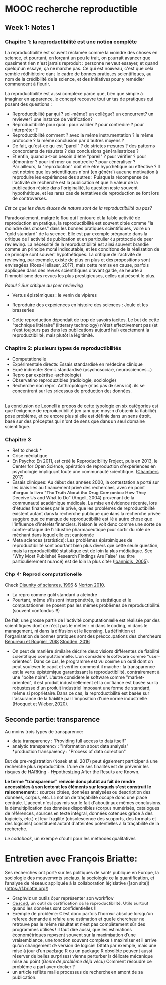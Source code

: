 # MOOC recherche reproductible 

## Week 1: Notes 1

### Chapitre 1: la reproductibilité est une notion complète

La reproductibilité est souvent réclamée comme la moindre des choses en science, et pourtant, en forçant un peu le trait, on pourrait avancer que quasiment rien n'est jamais reproduit : personne ne veut essayer, et quand quelqu'un essaye, ça ne marche pas. Ce qui est nouveau, c'est que cela semble rédhibitoire dans le cadre de bonnes pratiques scientifiques, au nom de la crédibilité de la science, et des initiatives pour y remédier commencent à fleurir.

La reproductibilité est aussi complexe parce que, bien que simple à imaginer en apparence, le concept recouvre tout un tas de pratiques qui posent des questions :  

* Reproductibilité par qui ? soi-même? un collègue? un concurrent? un reviewer? une instance de vérification?  
* Reproductibilité pour quoi : pour valider ? pour contredire ? pour interpréter ?  
* Reproductibilité comment ? avec la même instrumentation ? le même protocole ? la même conclusion par d'autres moyens ?  
* De fait, qu'est-ce qui est "pareil" ? de strictes mesures ? des patterns concordants de résultats ? des conclusions généralisatrices ?  
* Et enfin, quand a-t-on besoin d'être "pareil" ? pour vérifier ? pour démontrer ? pour infirmer ou contredire ? pour généraliser ?    
Par ailleurs, la "reproduction" doit elle être hypothétique ou effective ? Il est notoire que les scientifiques n'ont (en général) aucune motivation à reproduire les expériences des autres : Puisque la récompense de l'activité de recherche est la publication et que la valeur de la publication réside dans l'originalité, la question reste souvent hypothétique, et les rares cas de tentatives de reproduction se font lors de controverses.

*Est ce que les deux études de nature sont de la reproductibilité ou pas?*  

Paradoxalement, malgré le flou qui l'entoure et la faible activité de reproduction en pratique, la reproductibilité est souvent citée comme "la moindre des choses" dans les bonnes pratiques scientifiques, voire un "gold standard" de la science. Elle est par exemple prégnante dans la critique de l'activité de publication et en particulier du protocole de peer reviewing. La nécessité de la reproductibilité est ainsi souvent brandie comme un principe moral indiscutable, et les conditions de la réalisation de ce principe sont souvent hypothétiques. La critique de l'activité de reviewing, par exemple, existe de plus en plus et des propositions sont envisagées (Ross-Hellauer, 2017), mais cette remise en cause, parfois appliquée dans des revues scientifiques d'avant garde, se heurte à l'immobilisme des revues les plus prestigieuses, celles qui pèsent le plus.

*Raoul ? Sur critique du peer reviewing*

* Vertus épistémiques : le venin de vipères
* Reproduire des expériences en histoire des sciences : Joule et les brasseries

* Cette reproduction dépendait de trop de savoirs tacites. Le but de cette "technique littéraire" (litterary technology) n'était effectivement pas (et n'est toujours pas dans les publications aujourd'hui) exactement la reproductibilité, mais plutôt la légitimité.

### Chapitre 2: plusieurs types de reproductibilités  

* Computationelle  
* Expérimentale directe: Essais standardisé en médecine clinique  
* Expé indirecte: Semis standardisé (psychosociale, neurosciences...)  
* Repro par expértise (archéologie)   
* Observatino reproductibles (radiologie, sociologie)  
* Recherche non repro: Anthropologie (n'as pas de sens ici). ils se concentrent sur les pricessus de production des données.   
<br>
La conclusion de Leonelli à propos de cette typologie en six catégories est que l'exigence de reproductibilité (en tant que moyen d'obtenir la fiabilité) pose problème, et ce encore plus si elle est définie dans un sens étroit, basé sur des préceptes qui n'ont de sens que dans un seul domaine scientifique.

### Chapitre 3  
* Ref to check *
* Crise médiatique
* En Psycho: En 2011, est créé le Reproducibility Project, puis en 2013, le Center for Open Science, opération de reproduction d'expériences en psychologie impliquant toute une communauté scientifique. ([Chambers 2017](https://press.princeton.edu/books/hardcover/9780691158907/the-seven-deadly-sins-of-psychology))
* Essais cliniques: Au début des années 2000, la contestation a porté sur les biais liés au financement privé des recherches, avec en point d'orgue le livre "The Truth About the Drug Companies: How They Deceive Us and What to Do" (Angell, 2004) provenant de la communauté académique médicale. La mise en évidence récente, lors d'études financées par le privé, que les problèmes de reproductibilité existent autant dans la recherche publique que dans la recherche privée suggère que ce manque de reproductibilité est lié à autre chose que l'influence d'intérêts financiers. Nelson le voit donc comme une sorte de contre-attaque de l'industrie pharmaceutique pour sortir du rôle de méchant dans lequel elle est cantonnée
* Meta sciences (statistics): Les problèmes épistémiques de reproductibilité sont pourtant bien plus divers que cette seule question, mais la reproductibilité statistique est de loin la plus médiatique. See "Why Most Published Research Findings Are False" (au titre particulièrement nuancé) est de loin la plus citée ([Ioannidis, 2005](https://journals.plos.org/plosmedicine/article?id=10.1371/journal.pmed.0020124)).

### Chp 4: Reprod computationelle

Check [Disunity of sciences, 1996](https://www.sup.org/books/title/?id=2121) & [Norton 2010](https://www.journals.uchicago.edu/doi/abs/10.1086/656542).     

- La repro comme gold standard a ateindre   
- Pourtant, même s'ils sont interpénétrés, le statistique et le computationnel ne posent pas les mêmes problèmes de reproductibilité.(souvent confondus !!!) 

De fait, une grosse partie de l'activité computationnelle est réalisée par des scientifiques dont ce n'est pas le métier : ni dans le coding, ni dans le management, ni dans la diffusion et le licensing. La définition et l'organisation de bonnes pratiques sont des préoccupations des chercheurs [Bénureau et Rougier, 2018](https://www.frontiersin.org/articles/10.3389/fninf.2017.00069/full) [Stodden, 2016](https://onlinelibrary.wiley.com/doi/10.1002/9781118865064.ch9)

* On peut de manière similaire décrire deux visions différentes de fiabilité scientifique computationnelle. L'un considére le software comme "user-oriented". Dans ce cas, le programme est vu comme un outil dont on peut soulever le capot et vérifier comment il marche : la transparence est la vertu épistémique garantissant la reproductibilité, contrairement à une "boîte noire". L'autre considère le software comme "market-oriented", il est produit industriellement et la confiance est basée sur la robustesse d'un produit industriel imposant une forme de standard, même si propriétaire. Dans ce cas, la reproductibilité est basée sur l'assurance de la fiabilité par l'imposition d'une norme industrielle (Hocquet et Wieber, 2020).

## Seconde partie: transparence
Au moins trois types de transparence:  
* data transparency : "Providing full access to data itself"  
* analytic transparency : "Information about data analysis"  
*production transparency : "Process of data collection"  


But de pre-registration (Nosek et al. 2017) peut également participer à une recherche plus reproductible. L'une de ses finalités est de prévenir les risques de HARKing - Hypothesizing After the Results are Known.

**Le terme "transparence" renvoie donc plutôt au fait de rendre accessibles à son lectorat les éléments sur lesquels s'est construit le raisonnement**: : sources citées, données analysées ou description des données, corpus, etc. La notion de traçabilité occupe donc une place centrale. L'accent n'est pas mis sur le fait d'aboutir aux mêmes conclusions.  
la démultiplication des données disponibles (corpus numérisés, catalogues de références, sources en texte intégral, données obtenues grâce à des logiciels, etc.) et leur fragilité (obsolescence des supports, des formats et des logiciels) constituent autant d'atteintes potentielles à la traçabilité de la recherche.  

*Le codebook*, un exemple d'outil pour les méthodes qualitatives



# Entretien avec François Briatte: 
Ses recherches ont porté sur les politiques de santé publique en Europe, la sociologie des mouvements sociaux, la sociologie de la quantification, et l’analyse de réseaux appliquée à la collaboration législative ([son site])(https://f.briatte.org/)

* Graphviz un outils ôpur représenter son workflow
* [Cascad](https://www.cascad.tech/), un outil de certification de la reproductibilité. Utile surtout quand les données sont confidentielles !!
* Exemple de problème: C’est donc parfois l’horreur absolue lorsqu’un referee demande à refaire une estimation et que le chercheur ne retrouve pas le même résultat et n’est pas complètement sûr des programmes utilisés ! Il faut dire aussi, que les estimations économétriques reposent souvent sur la maximisation d’une vraisemblance, une fonction souvent complexe à maximiser et il arrive qu’un changement de version de logiciel (Stata par exemple, mais une mise à jour d’un package R ou un package R obsolète peuvent aussi réserver de belles surprises) vienne perturber la délicate mécanique mise au point (*Genre de problème déjà vécu*) Comment résoudre ce problème a part avec docker ?  
* un article reflète mal le processus de recherche en amont de sa publication.




